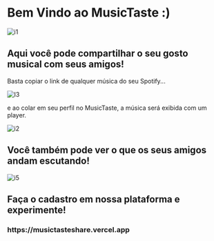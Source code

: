 <h1>Bem Vindo ao MusicTaste :)</h1>

![i1](https://github.com/lucas-marques-0/MusicTaste-frontend/assets/111307314/e8c8fd48-75b8-41cf-af53-93f328589770)

<h2>Aqui você pode compartilhar o seu gosto musical com seus amigos!</h2>

<p>Basta copiar o link de qualquer música do seu Spotify...</p>

![I3](https://github.com/lucas-marques-0/MusicTaste-frontend/assets/111307314/a5b4e2d9-e80b-46b7-af3f-d3e1e6a2b95d)

<p>e ao colar em seu perfil no MusicTaste, a música será exibida com um player.</p>

![i2](https://github.com/lucas-marques-0/MusicTaste-frontend/assets/111307314/ea98392c-8d64-4d0c-8d2f-0041886fd482)

<h2>Você também pode ver o que os seus amigos andam escutando!</h2>

![i5](https://github.com/lucas-marques-0/MusicTaste-frontend/assets/111307314/2cdf40cf-089d-4a9f-8756-82bdc4f5bb9c)

<h2>Faça o cadastro em nossa plataforma e experimente!</h2>
<h3>https://musictasteshare.vercel.app</h3>
